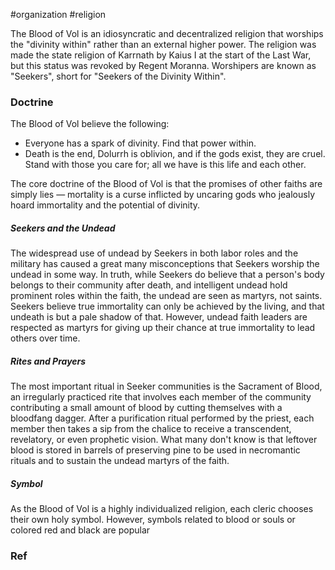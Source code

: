  #organization #religion 

The Blood of Vol is an idiosyncratic and decentralized religion that worships the "divinity within" rather than an external higher power. The religion was made the state religion of Karrnath by Kaius I at the start of the Last War, but this status was revoked by Regent Moranna. Worshipers are known as "Seekers", short for "Seekers of the Divinity Within".

### Doctrine

The Blood of Vol believe the following:

* Everyone has a spark of divinity. Find that power within.
* Death is the end, Dolurrh is oblivion, and if the gods exist, they are cruel. Stand with those you care for; all we have is this life and each other.

The core doctrine of the Blood of Vol is that the promises of other faiths are simply lies — mortality is a curse inflicted by uncaring gods who jealously hoard immortality and the potential of divinity.

##### Seekers and the Undead
The widespread use of undead by Seekers in both labor roles and the military has caused a great many misconceptions that Seekers worship the undead in some way. In truth, while Seekers do believe that a person's body belongs to their community after death, and intelligent undead hold prominent roles within the faith, the undead are seen as martyrs, not saints. Seekers believe true immortality can only be achieved by the living, and that undeath is but a pale shadow of that. However, undead faith leaders are respected as martyrs for giving up their chance at true immortality to lead others over time.

##### Rites and Prayers
The most important ritual in Seeker communities is the Sacrament of Blood, an irregularly practiced rite that involves each member of the community contributing a small amount of blood by cutting themselves with a bloodfang dagger. After a purification ritual performed by the priest, each member then takes a sip from the chalice to receive a transcendent, revelatory, or even prophetic vision. What many don't know is that leftover blood is stored in barrels of preserving pine to be used in necromantic rituals and to sustain the undead martyrs of the faith.

##### Symbol
As the Blood of Vol is a highly individualized religion, each cleric chooses their own holy symbol. However, symbols related to blood or souls or colored red and black are popular

### Ref